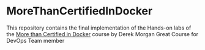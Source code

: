 # MoreThanCertifiedInDocker
This repository contains the final implementation of the Hands-on labs of the [More than Certified in Docker](https://www.udemy.com/course/docker-certified/) course by Derek Morgan 
Great Course for DevOps Team member